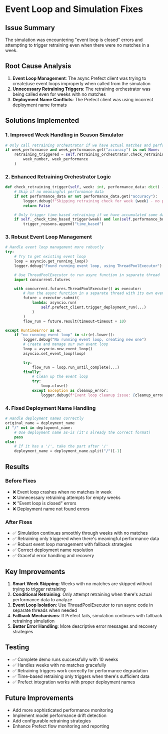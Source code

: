 # Event Loop and Simulation Fixes

## Issue Summary
The simulation was encountering "event loop is closed" errors and attempting to trigger retraining even when there were no matches in a week.

## Root Cause Analysis
1. **Event Loop Management**: The async Prefect client was trying to create/use event loops improperly when called from the simulation
2. **Unnecessary Retraining Triggers**: The retraining orchestrator was being called even for weeks with no matches
3. **Deployment Name Conflicts**: The Prefect client was using incorrect deployment name formats

## Solutions Implemented

### 1. Improved Week Handling in Season Simulator
```python
# Only call retraining orchestrator if we have actual matches and performance data
if week_performance and week_performance.get("accuracy") is not None:
    retraining_triggered = self.retraining_orchestrator.check_retraining_trigger(
        week_number, week_performance
    )
```

### 2. Enhanced Retraining Orchestrator Logic
```python
def check_retraining_trigger(self, week: int, performance_data: dict) -> bool:
    # Skip if no meaningful performance data
    if not performance_data or not performance_data.get("accuracy"):
        logger.debug(f"Skipping retraining check for week {week} - no performance data")
        return False

    # Only trigger time-based retraining if we have accumulated some data
    if self._check_time_based_trigger(week) and len(self.performance_buffer) >= 2:
        trigger_reasons.append("time_based")
```

### 3. Robust Event Loop Management
```python
# Handle event loop management more robustly
try:
    # Try to get existing event loop
    loop = asyncio.get_running_loop()
    logger.debug("Found running event loop, using ThreadPoolExecutor")

    # Use ThreadPoolExecutor to run async function in separate thread
    import concurrent.futures

    with concurrent.futures.ThreadPoolExecutor() as executor:
        # Run the async function in a separate thread with its own event loop
        future = executor.submit(
            lambda: asyncio.run(
                self.prefect_client.trigger_deployment_run(...)
            )
        )
        flow_run = future.result(timeout=timeout + 10)

except RuntimeError as e:
    if "no running event loop" in str(e).lower():
        logger.debug("No running event loop, creating new one")
        # Create and manage our own event loop
        loop = asyncio.new_event_loop()
        asyncio.set_event_loop(loop)

        try:
            flow_run = loop.run_until_complete(...)
        finally:
            # Clean up the event loop
            try:
                loop.close()
            except Exception as cleanup_error:
                logger.debug(f"Event loop cleanup issue: {cleanup_error}")
```

### 4. Fixed Deployment Name Handling
```python
# Handle deployment names correctly
original_name = deployment_name
if "/" not in deployment_name:
    # Use deployment name as-is (it's already the correct format)
    pass
else:
    # If it has a '/', take the part after '/'
    deployment_name = deployment_name.split("/")[-1]
```

## Results

### Before Fixes
- ❌ Event loop crashes when no matches in week
- ❌ Unnecessary retraining attempts for empty weeks
- ❌ "Event loop is closed" errors
- ❌ Deployment name not found errors

### After Fixes
- ✅ Simulation continues smoothly through weeks with no matches
- ✅ Retraining only triggered when there's meaningful performance data
- ✅ Robust event loop management with fallback strategies
- ✅ Correct deployment name resolution
- ✅ Graceful error handling and recovery

## Key Improvements
1. **Smart Week Skipping**: Weeks with no matches are skipped without trying to trigger retraining
2. **Conditional Retraining**: Only attempt retraining when there's actual performance data to analyze
3. **Event Loop Isolation**: Use ThreadPoolExecutor to run async code in separate threads when needed
4. **Fallback Mechanisms**: If Prefect fails, simulation continues with fallback retraining simulation
5. **Better Error Handling**: More descriptive error messages and recovery strategies

## Testing
- ✅ Complete demo runs successfully with 10 weeks
- ✅ Handles weeks with no matches gracefully
- ✅ Retraining triggers work correctly for performance degradation
- ✅ Time-based retraining only triggers when there's sufficient data
- ✅ Prefect integration works with proper deployment names

## Future Improvements
- Add more sophisticated performance monitoring
- Implement model performance drift detection
- Add configurable retraining strategies
- Enhance Prefect flow monitoring and reporting
